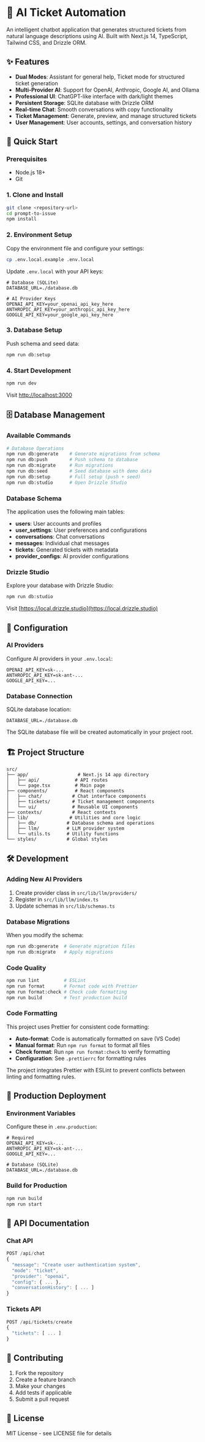 # 🎯 AI Ticket Automation

An intelligent chatbot application that generates structured tickets from natural language descriptions using AI. Built with Next.js 14, TypeScript, Tailwind CSS, and Drizzle ORM.

## ✨ Features

- **Dual Modes**: Assistant for general help, Ticket mode for structured ticket generation
- **Multi-Provider AI**: Support for OpenAI, Anthropic, Google AI, and Ollama
- **Professional UI**: ChatGPT-like interface with dark/light themes
- **Persistent Storage**: SQLite database with Drizzle ORM
- **Real-time Chat**: Smooth conversations with copy functionality
- **Ticket Management**: Generate, preview, and manage structured tickets
- **User Management**: User accounts, settings, and conversation history

## 🚀 Quick Start

### Prerequisites

- Node.js 18+
- Git

### 1. Clone and Install

```bash
git clone <repository-url>
cd prompt-to-issue
npm install
```

### 2. Environment Setup

Copy the environment file and configure your settings:

```bash
cp .env.local.example .env.local
```

Update `.env.local` with your API keys:

```env
# Database (SQLite)
DATABASE_URL=./database.db

# AI Provider Keys
OPENAI_API_KEY=your_openai_api_key_here
ANTHROPIC_API_KEY=your_anthropic_api_key_here
GOOGLE_API_KEY=your_google_api_key_here
```

### 3. Database Setup

Push schema and seed data:

```bash
npm run db:setup
```

### 4. Start Development

```bash
npm run dev
```

Visit [http://localhost:3000](http://localhost:3000)

## 🗄️ Database Management

### Available Commands

```bash
# Database Operations
npm run db:generate    # Generate migrations from schema
npm run db:push        # Push schema to database
npm run db:migrate     # Run migrations
npm run db:seed        # Seed database with demo data
npm run db:setup       # Full setup (push + seed)
npm run db:studio      # Open Drizzle Studio
```

### Database Schema

The application uses the following main tables:

- **users**: User accounts and profiles
- **user_settings**: User preferences and configurations
- **conversations**: Chat conversations
- **messages**: Individual chat messages
- **tickets**: Generated tickets with metadata
- **provider_configs**: AI provider configurations

### Drizzle Studio

Explore your database with Drizzle Studio:

```bash
npm run db:studio
```

Visit [https://local.drizzle.studio](https://local.drizzle.studio)

## 🔧 Configuration

### AI Providers

Configure AI providers in your `.env.local`:

```env
OPENAI_API_KEY=sk-...
ANTHROPIC_API_KEY=sk-ant-...
GOOGLE_API_KEY=...
```

### Database Connection

SQLite database location:

```env
DATABASE_URL=./database.db
```

The SQLite database file will be created automatically in your project root.

## 🏗️ Project Structure

```
src/
├── app/                  # Next.js 14 app directory
│   ├── api/             # API routes
│   └── page.tsx         # Main page
├── components/          # React components
│   ├── chat/           # Chat interface components
│   ├── tickets/        # Ticket management components
│   └── ui/             # Reusable UI components
├── contexts/           # React contexts
├── lib/               # Utilities and core logic
│   ├── db/           # Database schema and operations
│   ├── llm/          # LLM provider system
│   └── utils.ts      # Utility functions
└── styles/           # Global styles
```

## 🛠️ Development

### Adding New AI Providers

1. Create provider class in `src/lib/llm/providers/`
2. Register in `src/lib/llm/index.ts`
3. Update schemas in `src/lib/schemas.ts`

### Database Migrations

When you modify the schema:

```bash
npm run db:generate  # Generate migration files
npm run db:migrate   # Apply migrations
```

### Code Quality

```bash
npm run lint         # ESLint
npm run format       # Format code with Prettier
npm run format:check # Check code formatting
npm run build        # Test production build
```

### Code Formatting

This project uses Prettier for consistent code formatting:

- **Auto-format**: Code is automatically formatted on save (VS Code)
- **Manual format**: Run `npm run format` to format all files
- **Check format**: Run `npm run format:check` to verify formatting
- **Configuration**: See `.prettierrc` for formatting rules

The project integrates Prettier with ESLint to prevent conflicts between linting and formatting rules.

## 🚀 Production Deployment

### Environment Variables

Configure these in `.env.production`:

```env
# Required
OPENAI_API_KEY=sk-...
ANTHROPIC_API_KEY=sk-ant-...
GOOGLE_API_KEY=...

# Database (SQLite)
DATABASE_URL=./database.db
```

### Build for Production

```bash
npm run build
npm run start
```

## 📝 API Documentation

### Chat API

```typescript
POST /api/chat
{
  "message": "Create user authentication system",
  "mode": "ticket",
  "provider": "openai",
  "config": { ... },
  "conversationHistory": [ ... ]
}
```

### Tickets API

```typescript
POST /api/tickets/create
{
  "tickets": [ ... ]
}
```

## 🤝 Contributing

1. Fork the repository
2. Create a feature branch
3. Make your changes
4. Add tests if applicable
5. Submit a pull request

## 📄 License

MIT License - see LICENSE file for details
